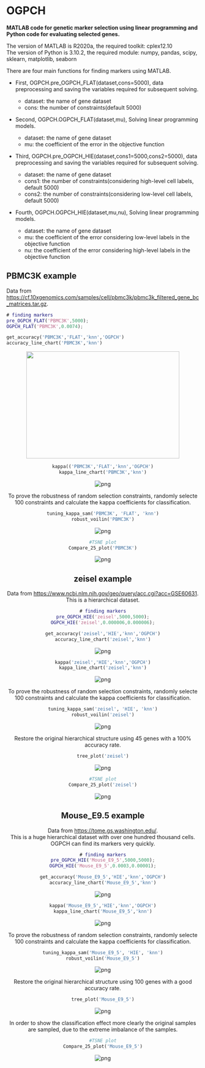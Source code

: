# OGPCH

**MATLAB code for genetic marker selection using linear programming and Python code for evaluating selected genes.**

The version of MATLAB is R2020a, the required toolkit: cplex12.10  
The version of Python is 3.10.2, the required module: numpy, pandas, scipy, sklearn, matplotlib, seaborn

There are four main functions for finding markers using MATLAB.  
- First, OGPCH.pre_OGPCH_FLAT(dataset,cons=5000), data preprocessing and saving the variables required for subsequent solving.
  - dataset: the name of gene dataset
  - cons: the number of constraints(default 5000)

- Second, OGPCH.OGPCH_FLAT(dataset,mu), Solving linear programming models.
  - dataset: the name of gene dataset
  - mu: the coefficient of the error in the objective function

- Third, OGPCH.pre_OGPCH_HIE(dataset,cons1=5000,cons2=5000), data preprocessing and saving the variables required for subsequent solving.
  - dataset: the name of gene dataset
  - cons1: the number of constraints(considering high-level cell labels, default 5000)
  - cons2: the number of constraints(considering low-level cell labels, default 5000)

- Fourth, OGPCH.OGPCH_HIE(dataset,mu,nu), Solving linear programming models.
  - dataset: the name of gene dataset
  - mu: the coefficient of the error considering low-level labels in the objective function
  - nu: the coefficient of the error considering high-level labels in the objective function


## PBMC3K example

Data from https://cf.10xgenomics.com/samples/cell/pbmc3k/pbmc3k_filtered_gene_bc_matrices.tar.gz.  


```matlab
# finding markers
pre_OGPCH_FLAT('PBMC3K',5000);
OGPCH_FLAT('PBMC3K',0.0074);
```

```python
get_accuracy('PBMC3K','FLAT','knn','OGPCH')
accuracy_line_chart('PBMC3K','knn')
```

<div align=center><img src="https://github.com/HUSTzoulab/OGPCH/blob/main/pictures/PBMC3K/PBMC3K_knn_Accuracy_Compare.png" width = "400" height = "280"  /><div>


```python
kappa(('PBMC3K','FLAT','knn','OGPCH')
kappa_line_chart('PBMC3K','knn')
```
![png](https://github.com/HUSTzoulab/OGPCH/blob/main/pictures/PBMC3K/PBMC3K_knn_Kappa_Compare.png)

To prove the robustness of random selection constraints, randomly selecte 100 constraints and calculate the kappa coefficients for classification.

```python
tuning_kappa_sam('PBMC3K', 'FLAT', 'knn')
robust_voilin('PBMC3K')
```
![png](https://github.com/HUSTzoulab/OGPCH/blob/main/pictures/PBMC3K/PBMC3K_violin.png)



```python
#TSNE plot
Compare_25_plot('PBMC3K')
```
![png](https://github.com/HUSTzoulab/OGPCH/blob/main/pictures/PBMC3K/PBMC3K_compare_25.png)




## zeisel example

Data from https://www.ncbi.nlm.nih.gov/geo/query/acc.cgi?acc=GSE60631.  
This is a hierarchical dataset.


```matlab
# finding markers
pre_OGPCH_HIE('zeisel',5000,5000);
OGPCH_HIE('zeisel',0.000006,0.000006);
```

```python
get_accuracy('zeisel','HIE','knn','OGPCH')
accuracy_line_chart('zeisel','knn')
```
![png](https://github.com/HUSTzoulab/OGPCH/blob/main/pictures/zeisel/zeisel_knn_Accuracy_Compare.png)

```python
kappa('zeisel','HIE','knn','OGPCH')
kappa_line_chart('zeisel','knn')
```
![png](https://github.com/HUSTzoulab/OGPCH/blob/main/pictures/zeisel/zeisel_knn_Kappa_Compare.png)

To prove the robustness of random selection constraints, randomly selecte 100 constraints and calculate the kappa coefficients for classification.
```python
tuning_kappa_sam('zeisel', 'HIE', 'knn')
robust_voilin('zeisel')
```
![png](https://github.com/HUSTzoulab/OGPCH/blob/main/pictures/zeisel/zeisel_violin.png)

Restore the original hierarchical structure using 45 genes with a 100% accuracy rate.
```python
tree_plot('zeisel')
```
![png](https://github.com/HUSTzoulab/OGPCH/blob/main/pictures/zeisel/zeisel_tree.png)



```python
#TSNE plot
Compare_25_plot('zeisel')
```
![png](https://github.com/HUSTzoulab/OGPCH/blob/main/pictures/zeisel/zeisel_compare_25.png)




## Mouse_E9.5 example

Data from https://tome.gs.washington.edu/.    
This is a huge hierarchical dataset with over one hundred thousand cells. OGPCH can find its markers very quickly.


```matlab
# finding markers
pre_OGPCH_HIE('Mouse_E9_5',5000,5000);
OGPCH_HIE('Mouse_E9_5',0.0003,0.00001);
```

```python
get_accuracy('Mouse_E9_5','HIE','knn','OGPCH')
accuracy_line_chart('Mouse_E9_5','knn')
```
![png](https://github.com/HUSTzoulab/OGPCH/blob/main/pictures/Mouse_E9_5/Mouse_E9_5_knn_Accuracy_Compare.png)

```python
kappa('Mouse_E9_5','HIE','knn','OGPCH')
kappa_line_chart('Mouse_E9_5','knn')
```
![png](https://github.com/HUSTzoulab/OGPCH/blob/main/pictures/Mouse_E9_5/Mouse_E9_5_knn_Kappa_Compare.png)

To prove the robustness of random selection constraints, randomly selecte 100 constraints and calculate the kappa coefficients for classification.
```python
tuning_kappa_sam('Mouse_E9_5', 'HIE', 'knn')
robust_voilin('Mouse_E9_5')
```
![png](https://github.com/HUSTzoulab/OGPCH/blob/main/pictures/Mouse_E9_5/Mouse_E9_5_violin.png)

Restore the original hierarchical structure using 100 genes with a good accuracy rate.
```python
tree_plot('Mouse_E9_5')
```
![png](https://github.com/HUSTzoulab/OGPCH/blob/main/pictures/Mouse_E9_5/Mouse_E9_5_tree.png)



In order to show the classification effect more clearly the original samples are sampled, due to the extreme imbalance of the samples.
```python
#TSNE plot
Compare_25_plot('Mouse_E9_5')
```
![png](https://github.com/HUSTzoulab/OGPCH/blob/main/pictures/Mouse_E9_5/Mouse_E9_5_compare_25_sam.png)










